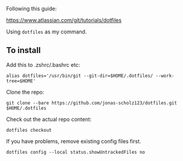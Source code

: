 Following this guide:

https://www.atlassian.com/git/tutorials/dotfiles

Using `dotfiles` as my command.

## To install

Add this to .zshrc/.bashrc etc:
```
alias dotfiles='/usr/bin/git --git-dir=$HOME/.dotfiles/ --work-tree=$HOME'
```

Clone the repo:
```
git clone --bare https://github.com/jonas-scholz123/dotfiles.git $HOME/.dotfiles
```

Check out the actual repo content:
```
dotfiles checkout
```
If you have problems, remove existing config files first.


```
dotfiles config --local status.showUntrackedFiles no
```
